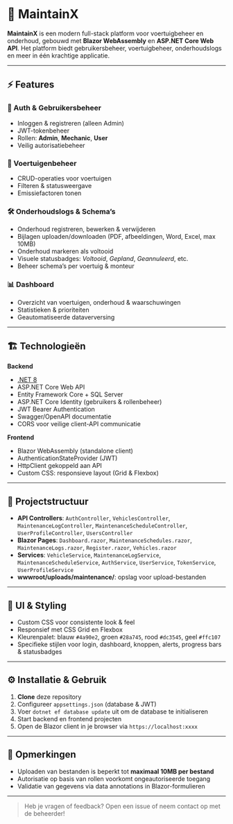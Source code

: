 # 🚗 MaintainX

**MaintainX** is een modern full-stack platform voor voertuigbeheer en onderhoud, gebouwd met **Blazor WebAssembly** en **ASP.NET Core Web API**. Het platform biedt gebruikersbeheer, voertuigbeheer, onderhoudslogs en meer in één krachtige applicatie.

---

## ⚡️ Features

### 🔐 Auth & Gebruikersbeheer
- Inloggen & registreren (alleen Admin)
- JWT-tokenbeheer
- Rollen: **Admin**, **Mechanic**, **User**
- Veilig autorisatiebeheer

### 🚙 Voertuigenbeheer
- CRUD-operaties voor voertuigen
- Filteren & statusweergave
- Emissiefactoren tonen

### 🛠️ Onderhoudslogs & Schema’s
- Onderhoud registreren, bewerken & verwijderen
- Bijlagen uploaden/downloaden (PDF, afbeeldingen, Word, Excel, max 10MB)
- Onderhoud markeren als voltooid
- Visuele statusbadges: _Voltooid_, _Gepland_, _Geannuleerd_, etc.
- Beheer schema’s per voertuig & monteur

### 📊 Dashboard
- Overzicht van voertuigen, onderhoud & waarschuwingen
- Statistieken & prioriteiten
- Geautomatiseerde dataverversing

---

## 🏗️ Technologieën

**Backend**
- [.NET 8](https://dotnet.microsoft.com/)
- ASP.NET Core Web API
- Entity Framework Core + SQL Server
- ASP.NET Core Identity (gebruikers & rollenbeheer)
- JWT Bearer Authentication
- Swagger/OpenAPI documentatie
- CORS voor veilige client-API communicatie

**Frontend**
- Blazor WebAssembly (standalone client)
- AuthenticationStateProvider (JWT)
- HttpClient gekoppeld aan API
- Custom CSS: responsieve layout (Grid & Flexbox)

---

## 📁 Projectstructuur

- **API Controllers**: `AuthController`, `VehiclesController`, `MaintenanceLogController`, `MaintenanceScheduleController`, `UserProfileController`, `UsersController`
- **Blazor Pages**: `Dashboard.razor`, `MaintenanceSchedules.razor`, `MaintenanceLogs.razor`, `Register.razor`, `Vehicles.razor`
- **Services**: `VehicleService`, `MaintenanceLogService`, `MaintenanceScheduleService`, `AuthService`, `UserService`, `TokenService`, `UserProfileService`
- **wwwroot/uploads/maintenance/**: opslag voor upload-bestanden

---

## 🎨 UI & Styling

- Custom CSS voor consistente look & feel
- Responsief met CSS Grid en Flexbox
- Kleurenpalet: blauw `#4a90e2`, groen `#28a745`, rood `#dc3545`, geel `#ffc107`
- Specifieke stijlen voor login, dashboard, knoppen, alerts, progress bars & statusbadges

---

## ⚙️ Installatie & Gebruik

1. **Clone** deze repository
2. Configureer `appsettings.json` (database & JWT)
3. Voer `dotnet ef database update` uit om de database te initialiseren
4. Start backend en frontend projecten
5. Open de Blazor client in je browser via `https://localhost:xxxx`

---

## 📝 Opmerkingen

- Uploaden van bestanden is beperkt tot **maximaal 10MB per bestand**
- Autorisatie op basis van rollen voorkomt ongeautoriseerde toegang
- Validatie van gegevens via data annotations in Blazor-formulieren

---

> Heb je vragen of feedback? Open een issue of neem contact op met de beheerder!
